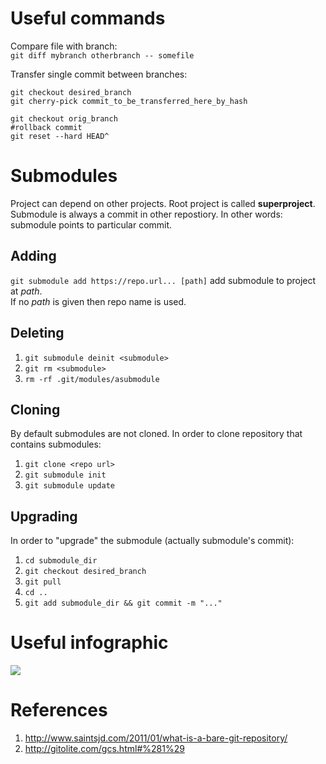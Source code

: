 # Useful commands
Compare file with branch:  
`git diff mybranch otherbranch -- somefile`

Transfer single commit between branches:  
```
git checkout desired_branch
git cherry-pick commit_to_be_transferred_here_by_hash

git checkout orig_branch
#rollback commit
git reset --hard HEAD^
```

# Submodules
Project can depend on other projects. Root project is called **superproject**.  
Submodule is always a commit in other repostiory. In other words: submodule points to particular commit.

## Adding
`git submodule add https://repo.url... [path]` add submodule to project at _path_.  
If no _path_ is given then repo name is used.

## Deleting
1. `git submodule deinit <submodule>`
2. `git rm <submodule>`
3. `rm -rf .git/modules/asubmodule`

## Cloning
By default submodules are not cloned. In order to clone repository that contains submodules:

1. `git clone <repo url>`
2. `git submodule init`
3. `git submodule update`

## Upgrading
In order to "upgrade" the submodule (actually submodule's commit):

1. `cd submodule_dir`
2. `git checkout desired_branch`
3. `git pull`
4. `cd ..`
5. `git add submodule_dir && git commit -m "..."`

# Useful infographic
![](http://blog.podrezo.com/wp-content/uploads/2014/09/git-operations.png)
# References
 1. http://www.saintsjd.com/2011/01/what-is-a-bare-git-repository/
 2. http://gitolite.com/gcs.html#%281%29